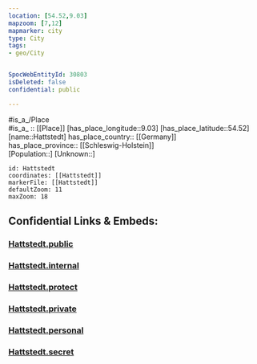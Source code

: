 ```yaml
---
location: [54.52,9.03] 
mapzoom: [7,12] 
mapmarker: city 
type: City
tags:
- geo/City


SpocWebEntityId: 30803
isDeleted: false
confidential: public

---
```

#is_a_/Place  
#is_a_ :: [[Place]] 
[has_place_longitude::9.03] 
[has_place_latitude::54.52] 
[name::Hattstedt] 
has_place_country:: [[Germany]]  
has_place_province:: [[Schleswig-Holstein]]  
[Population::] 
[Unknown::] 


```leaflet
id: Hattstedt
coordinates: [[Hattstedt]] 
markerFile: [[Hattstedt]] 
defaultZoom: 11 
maxZoom: 18
```


## Confidential Links & Embeds: 

### [Hattstedt.public](/_public/\Earth\Continent\Europe\Europe~Central\Germany\Germany~West\Schleswig-Holstein\counties~SH\Nordfriesland\cities~Nordfriesland\Nordsee-Treene\boroughs~Nordsee-TreeneHattstedt.public.md) 

### [Hattstedt.internal](/_internal/\Earth\Continent\Europe\Europe~Central\Germany\Germany~West\Schleswig-Holstein\counties~SH\Nordfriesland\cities~Nordfriesland\Nordsee-Treene\boroughs~Nordsee-TreeneHattstedt.internal.md) 

### [Hattstedt.protect](/_protect/\Earth\Continent\Europe\Europe~Central\Germany\Germany~West\Schleswig-Holstein\counties~SH\Nordfriesland\cities~Nordfriesland\Nordsee-Treene\boroughs~Nordsee-TreeneHattstedt.protect.md) 

### [Hattstedt.private](/_private/\Earth\Continent\Europe\Europe~Central\Germany\Germany~West\Schleswig-Holstein\counties~SH\Nordfriesland\cities~Nordfriesland\Nordsee-Treene\boroughs~Nordsee-TreeneHattstedt.private.md) 

### [Hattstedt.personal](/_personal/\Earth\Continent\Europe\Europe~Central\Germany\Germany~West\Schleswig-Holstein\counties~SH\Nordfriesland\cities~Nordfriesland\Nordsee-Treene\boroughs~Nordsee-TreeneHattstedt.personal.md) 

### [Hattstedt.secret](/_secret/\Earth\Continent\Europe\Europe~Central\Germany\Germany~West\Schleswig-Holstein\counties~SH\Nordfriesland\cities~Nordfriesland\Nordsee-Treene\boroughs~Nordsee-TreeneHattstedt.secret.md)

